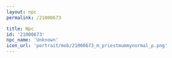 ```yaml
---
layout: npc
permalink: /21000673

title: Npc
id: '21000673'
npc_name: 'Unknown'
icon_url: 'portrait/mob/21000673_m_priestmummynormal_p.png'
---
```


